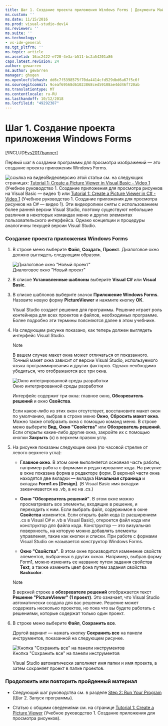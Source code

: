 ```yaml
---
title: Шаг 1. Создание проекта приложения Windows Forms | Документы Майкрософт
ms.custom: ''
ms.date: 11/15/2016
ms.prod: visual-studio-dev14
ms.reviewer: ''
ms.suite: ''
ms.technology:
- vs-ide-general
ms.tgt_pltfrm: ''
ms.topic: article
ms.assetid: 16ac2422-e720-4e3a-b511-bc2a54201a86
caps.latest.revision: 24
author: gewarren
ms.author: gewarren
manager: ghogen
ms.openlocfilehash: dd6c7f5398575f70da4414cfd529dbd6a67f5c6f
ms.sourcegitcommit: 9ceaf69568d61023868ced59108ae4dd46f720ab
ms.translationtype: MT
ms.contentlocale: ru-RU
ms.lasthandoff: 10/12/2018
ms.locfileid: "49292387"
---
```

# <a name="step-1-create-a-windows-forms-application-project"></a>Шаг 1. Создание проекта приложения Windows Forms
[!INCLUDE[vs2017banner](../includes/vs2017banner.md)]

Первый шаг в создании программы для просмотра изображений — это создание проекта приложения Windows Forms.  
  
 ![ссылка на видео](../data-tools/media/playvideo.gif "воспроизвести_видео")Видеоверсию этой статьи см. на следующих страницах: [Tutorial 1: Create a Picture Viewer in Visual Basic - Video 1](http://go.microsoft.com/fwlink/?LinkId=205209) (Учебное руководство 1. Создание приложения для просмотра рисунков на Visual Basic — видео 1) или [Tutorial 1: Create a Picture Viewer in C# - Video 1](http://go.microsoft.com/fwlink/?LinkId=205199) (Учебное руководство 1. Создание приложения для просмотра рисунков на C# — видео 1). Эти видеоролики сняты с использованием более ранней версии Visual Studio, поэтому существуют небольшие различия в некоторых командах меню и других элементах пользовательского интерфейса. Однако концепции и процедуры аналогичны текущей версии Visual Studio.  
  
### <a name="to-create-a-windows-forms-application-project"></a>Создание проекта приложения Windows Forms  
  
1.  В строке меню выберите **Файл**, **Создать**, **Проект**. Диалоговое окно должно выглядеть следующим образом.  
  
     ![Диалоговое окно "Новый проект"](../ide/media/newprojectdialogcallouts.png "NewProjectDialogCallouts")  
Диалоговое окно "Новый проект"  
  
2.  В списке **Установленные шаблоны** выберите **Visual C#** или **Visual Basic**.  
  
3.  В списке шаблонов выберите значок **Приложение Windows Forms**. Назовите новую форму **PictureViewer** и нажмите кнопку **ОК**.  
  
     Visual Studio создает решение для программы. Решение играет роль контейнера для всех проектов и файлов, необходимых программе. Более подробно эти термины поясняются далее в этом учебнике.  
  
4.  На следующем рисунке показано, как теперь должен выглядеть интерфейс Visual Studio.  
  
    > [!NOTE]
    >  В вашем случае макет окна может отличаться от показанного. Точный макет окна зависит от версии Visual Studio, используемого языка программирования и других факторов. Однако необходимо убедиться, что отображаются все три окна.  
  
     ![Окно интегрированной среды разработки](../ide/media/express-ideoverview-visio.png "Express_IDEOverview_Visio")  
Окно интегрированной среды разработки  
  
     Интерфейс содержит три окна: главное окно, **Обозреватель решений** и окно **Свойства**.  
  
     Если какое-либо из этих окон отсутствует, восстановите макет окон по умолчанию, выбрав в строке меню **Окно**, **Сбросить макет окна**. Можно также отобразить окна с помощью команд меню. В строке меню выберите **Вид**, **Окно "Свойства"** или **Обозреватель решений**. Если открыты какие-либо другие окна, закройте их с помощью кнопки **Закрыть** (x) в верхнем правом углу.  
  
5.  На рисунке показаны следующие окна (по часовой стрелке от левого верхнего угла):  
  
    -   **Главное окно**. В этом окне выполняется основная часть работы, например работа с формами и редактирование кода. На рисунке в окне показана форма в редакторе форм. В верхней части окна находятся две вкладки — вкладка **Начальная страница** и вкладка **Form1.cs [Design]**. (В Visual Basic имя вкладки заканчивается на .vb, а не на .cs.)  
  
    -   **Окно "Обозреватель решений"**. В этом окне можно просматривать все элементы, входящие в решение, и переходить к ним. Если выбрать файл, содержимое в окне **Свойства** изменится. Если открыть файл кода (с расширением .cs в Visual C# и .vb в Visual Basic), откроется файл кода или конструктор для файла кода. Конструктор — это визуальная поверхность, на которую можно добавлять элементы управления, такие как кнопки и списки. При работе с формами Visual Studio он называется конструктор Windows Forms.  
  
    -   **Окно "Свойства"**. В этом окне производится изменение свойств элементов, выбранных в других окнах. Например, выбрав форму Form1, можно изменить ее название путем задания свойства **Text**, а также изменить цвет фона путем задания свойства **Backcolor**.  
  
    > [!NOTE]
    >  В верхней строке в **обозревателе решений** отображается текст **Решение "PictureViewer" (1 проект)**. Это означает, что Visual Studio автоматически создала для вас решение. Решение может содержать несколько проектов, но пока что вы будете работать с решениями, которые содержат только один проект.  
  
6.  В строке меню выберите **Файл**, **Сохранить все**.  
  
     Другой вариант — нажать кнопку **Сохранить все** на панели инструментов, показанной на следующем рисунке.  
  
     ![Кнопка "Сохранить все" на панели инструментов](../ide/media/express-iconsaveall.png "Express_IconSaveAll")  
Кнопка "Сохранить все" на панели инструментов  
  
     Visual Studio автоматически заполняет имя папки и имя проекта, а затем сохраняет проект в папке проектов.  
  
### <a name="to-continue-or-review"></a>Продолжить или повторить пройденный материал  
  
-   Следующий шаг руководства см. в разделе [Step 2: Run Your Program](../ide/step-2-run-your-program.md) (Шаг 2. Запуск программы).  
  
-   Статью с общими сведениями см. на странице [Tutorial 1: Create a Picture Viewer](../ide/tutorial-1-create-a-picture-viewer.md) (Учебное руководство 1. Создание приложения для просмотра рисунков).



